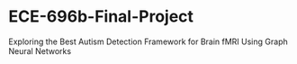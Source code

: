 # ECE-696b-Final-Project
Exploring the Best Autism Detection Framework for Brain fMRI Using Graph Neural Networks
